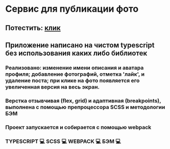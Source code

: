 # Сервис для публикации фото

## Потестить: [клик](#)

## Приложение написано на чистом typescript без использования каких либо библиотек

### Реализовано: изменение имени описания и аватара профиля; добавление фотографий, отметка 'лайк', и удаление поста; при клике на фото появляется его увеличенная версия на весь экран. 
### Верстка отзывчивая (flex, grid) и адаптивная (breakpoints), выполнена с помощью препроцессора SCSS и методологии БЭМ
### Проект запускается и собирается с помощью webpack


### TYPESCRIPT :computer: SCSS :computer: WEBPACK :computer: БЭМ :computer: 